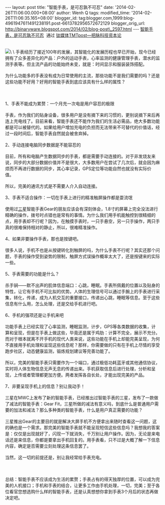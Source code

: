 --- layout: post title: "智能手表，是可忍孰不可忍" date:
'2014-02-26T11:06:00.000+08:00' author: Wenh Q tags: modified\_time:
'2014-02-26T11:06:35.165+08:00' blogger\_id:
tag:blogger.com,1999:blog-4961947611491238191.post-6613782956572672129
blogger\_orig\_url:
http://binaryware.blogspot.com/2014/02/blog-post\_2597.html ---
[智能手表，是可忍孰不可忍](http://www.tmtpost.com/95595.html)  通过
[钛媒体TMTpost—把脉科技资本论](http://www.tmtpost.com/)\
\
\
![](https://images-blogger-opensocial.googleusercontent.com/gadgets/proxy?url=http%3A%2F%2Fwww.tmtpost.com%2Fwp-content%2Fuploads%2F2013%2F08%2F137602828636-560x316.jpg&container=blogger&gadget=a&rewriteMime=image%2F*)\
\
手表经历了接近100年的发展，其智能化的发展历程也早已开始，现今已经拥有了众多差异化的产品：户外的运动手表，心率监测的健康管理手表，潜水的监测手表等。但主流产品的功能始终未变，就是：时间显示和服装装饰搭配。\
\
为什么功能多的手表没有成为日常使用的主流，那些功能不是我们需要的吗？还是这些功能不好用？好用的智能手表到底应该具有什么样的属性？\
\
\
\
1、手表不能成为累赘：一个月充一次电是用户容忍的极限\
\
手表，作为我们的贴身设备，很多用户是没有摘下来的习惯的，更别说摘下来后再连上充电线了。目前来看，智能手表还不能作为我们的生活必需品，绝大多数功能都是可以被替代的。如果给用户增加充电的负担而无法带来不可替代的价值话，经过一段时间后，智能手表自然就会被舍弃掉。\
\
2、手动连接电脑同步数据是不能容忍的\
\
目前，所有和电脑产生数据同步的手表，都是需要手动连接的。对于非发烧友来说，同步的大部分数据价值并不是很大，大多数用户在尝试了几次后，就会因为麻烦而不再进行数据的同步，其心率记录，GPS定位等功能自然也就没有实际价值。\
\
所以，完美的通讯方式是不需要人介入自动连接。\
\
3、手表不适合操作：一切在手表上进行的精准触屏操作都是耍流氓\
\
使用过[三星](http://www.tmtpost.com/tag/samsung)智能手表Gear的朋友应该会有深刻体会，1.8寸的屏幕上完全没法进行精确的操作，拨号时点错也是常有的事情。为什么我们用手机能触控到很精细的点，用手表却不行呢？因为，在触摸手表时，一只手悬空，另一只手操作，两只手真的很难保持相对的静止，所以，很难精准操作。\
\
4、如果非要操作手表，那也是按键吧。\
\
很多人说，手机不也是从按键转化到触屏的吗，为什么手表不行呢？其实还那个问题，手表的操作受到姿势的限制，触屏方式误操作概率太大了，还是按键来的实际一些。\
\
5、手表需要的功能是什么？\
\
杀手锏——默不出声的肌体信息端口：心跳，睡眠。手表所佩戴的位置以及贴身的特性，让它有手机不可比拟的优势。人体的生理信号可以通过手腕上的手表进行采集，转化，传递，成为人机交互的重要接口，传递出心跳，睡眠等信息。至于这些信息有什么用，怎么处理，还是交给手机进行吧。\
\
6、手机的强项还是让手机来吧\
\
功能手表上已经实现了心率监测，睡眠监测，计步，GPS等各类数据的收集，计算和呈现，但是在手表上做这些，毕竟还是属于鸡肋：计算不完全，展示不充分。而对于根本就离不开手机的现代人类来说，这些功能在手机上却能完美呈现，为何不直接用手机处理和呈现这些信息呢？那样，你需要做的只有在手机上尽情的享受跑步社区，动态健康监测，锻炼规划建议等完善功能了。\
\
所以，完美的智能手表只需要作为一个端口，通过极低功耗蓝牙或其他通信协议，实时将人体生物信息无声无息的传递出来。手机获取信息后进行处理，分析和呈现，上传或者管理都更加方便。两者发挥各自长处，才能出现完美的产品。\
\
7、非要呈现手机上的信息？别让我动手！\
\
三星在MWC上发布了新的智能手表，已经推出过智能手表的三星，发布了一款做了减法的智能手表：Gear
Fit，三星所做的减法有意义吗，到底什么是普通用户需要的加法和减法？那么多种类的智能手表，什么是用户真正需要的功能？\
\
三星推出Gear的主要目的就是解决大屏手机不方便拿出来随时查看这一问题，这的确也是一个需求。那完美的智能手表就不能呈现短信这些信息吗？我想我的答案是：仅仅是出现就好了，闪现一下就消失，千万别让用户操作。因为，无论是来电话还是来信息，你都是要拿出手机回复的。用手表看，只不过是大概了解一下信息内容，确定是否需要立刻处理这条信息罢了。\
\
当然，这一切的前提还是，别让我经常给手表充电。\
\
\
\
总结：智能手表不应该成为生活的累赘；手表占有的得天独厚的位置，可以成为完美的人机接口；手机和手表的结合，让更多工作由手机处理，一切，完美；至于各位看官您想选购什么样的智能手表，还是认真想想你拿到手表3个月后的状态再做决定吧。
